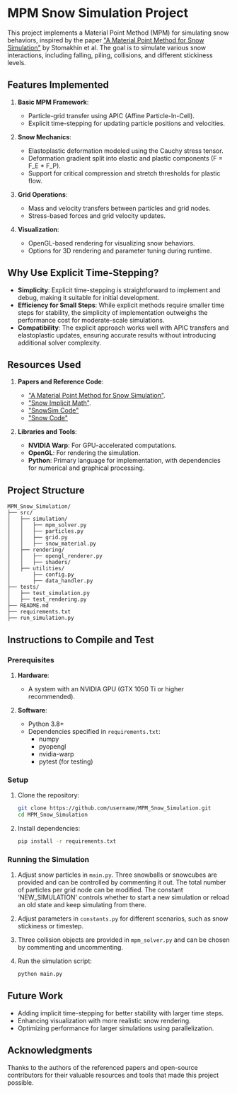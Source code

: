 # MPM Snow Simulation Project

This project implements a Material Point Method (MPM) for simulating snow behaviors, inspired by the paper ["A Material Point Method for Snow Simulation"](https://disneyanimation.com/publications/a-material-point-method-for-snow-simulation/) by Stomakhin et al. The goal is to simulate various snow interactions, including falling, piling, collisions, and different stickiness levels.

## Features Implemented

1. **Basic MPM Framework**:
   - Particle-grid transfer using APIC (Affine Particle-In-Cell).
   - Explicit time-stepping for updating particle positions and velocities.
   
2. **Snow Mechanics**:
   - Elastoplastic deformation modeled using the Cauchy stress tensor.
   - Deformation gradient split into elastic and plastic components (F = F_E * F_P).
   - Support for critical compression and stretch thresholds for plastic flow.

3. **Grid Operations**:
   - Mass and velocity transfers between particles and grid nodes.
   - Stress-based forces and grid velocity updates.

4. **Visualization**:
   - OpenGL-based rendering for visualizing snow behaviors.
   - Options for 3D rendering and parameter tuning during runtime.

## Why Use Explicit Time-Stepping?

- **Simplicity**: Explicit time-stepping is straightforward to implement and debug, making it suitable for initial development.
- **Efficiency for Small Steps**: While explicit methods require smaller time steps for stability, the simplicity of implementation outweighs the performance cost for moderate-scale simulations.
- **Compatibility**: The explicit approach works well with APIC transfers and elastoplastic updates, ensuring accurate results without introducing additional solver complexity.

## Resources Used

1. **Papers and Reference Code**:
   - ["A Material Point Method for Snow Simulation"](https://disneyanimation.com/publications/a-material-point-method-for-snow-simulation/).
   - ["Snow Implicit Math"](https://github.com/Azmisov/snow/blob/master/papers/snow_implicit_math.pdf).
   - ["SnowSim Code"](https://github.com/Azmisov/snow/tree/master/SnowSim)
   - ["Snow Code"](https://github.com/JAGJ10/Snow/tree/master)

2. **Libraries and Tools**:
   - **NVIDIA Warp**: For GPU-accelerated computations.
   - **OpenGL**: For rendering the simulation.
   - **Python**: Primary language for implementation, with dependencies for numerical and graphical processing.

## Project Structure

```
MPM_Snow_Simulation/
├── src/
│   ├── simulation/
│   │   ├── mpm_solver.py
│   │   ├── particles.py
│   │   ├── grid.py
│   │   ├── snow_material.py
│   ├── rendering/
│   │   ├── opengl_renderer.py
│   │   ├── shaders/
│   ├── utilities/
│       ├── config.py
│       ├── data_handler.py
├── tests/
│   ├── test_simulation.py
│   ├── test_rendering.py
├── README.md
├── requirements.txt
├── run_simulation.py
```

## Instructions to Compile and Test

### Prerequisites

1. **Hardware**:
   - A system with an NVIDIA GPU (GTX 1050 Ti or higher recommended).

2. **Software**:
   - Python 3.8+
   - Dependencies specified in `requirements.txt`:
     - numpy
     - pyopengl
     - nvidia-warp
     - pytest (for testing)

### Setup

1. Clone the repository:
   ```bash
   git clone https://github.com/username/MPM_Snow_Simulation.git
   cd MPM_Snow_Simulation
   ```

2. Install dependencies:
   ```bash
   pip install -r requirements.txt
   ```

### Running the Simulation

1. Adjust snow particles in `main.py`. Three snowballs or snowcubes are provided and can be controlled by commenting it out. The total number of 
particles per grid node can be modified. The constant 'NEW_SIMULATION' controls whether to start a new simulation or reload an old state and keep
simulating from there.

2. Adjust parameters in `constants.py` for different scenarios, such as snow stickiness or timestep.

3. Three collision objects are provided in `mpm_solver.py` and can be chosen by commenting and uncommenting.

4. Run the simulation script:
   ```bash
   python main.py
   ```

## Future Work

- Adding implicit time-stepping for better stability with larger time steps.
- Enhancing visualization with more realistic snow rendering.
- Optimizing performance for larger simulations using parallelization.

## Acknowledgments

Thanks to the authors of the referenced papers and open-source contributors for their valuable resources and tools that made this project possible.

